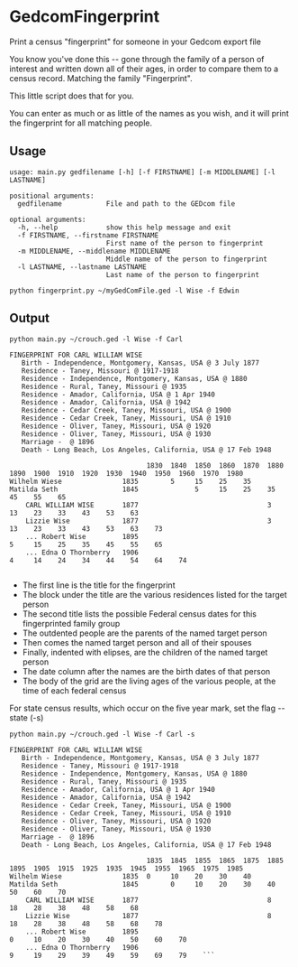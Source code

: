 # GedcomFingerprint
Print a census "fingerprint" for someone in your Gedcom export file

You know you've done this -- gone through the family of a person of interest and written down all of their ages, in order
to compare them to a census record.  Matching the family "Fingerprint".

This little script does that for you.

You can enter as much or as little of the names as you wish, and it will print the fingerprint for all matching people.

## Usage
```
usage: main.py gedfilename [-h] [-f FIRSTNAME] [-m MIDDLENAME] [-l LASTNAME] 

positional arguments:
  gedfilename           File and path to the GEDcom file

optional arguments:
  -h, --help            show this help message and exit
  -f FIRSTNAME, --firstname FIRSTNAME
                        First name of the person to fingerprint
  -m MIDDLENAME, --middlename MIDDLENAME
                        Middle name of the person to fingerprint
  -l LASTNAME, --lastname LASTNAME
                        Last name of the person to fingerprint
```

`python fingerprint.py ~/myGedComFile.ged -l Wise -f Edwin`

## Output

```
python main.py ~/crouch.ged -l Wise -f Carl

FINGERPRINT FOR CARL WILLIAM WISE
   Birth - Independence, Montgomery, Kansas, USA @ 3 July 1877
   Residence - Taney, Missouri @ 1917-1918
   Residence - Independence, Montgomery, Kansas, USA @ 1880
   Residence - Rural, Taney, Missouri @ 1935
   Residence - Amador, California, USA @ 1 Apr 1940
   Residence - Amador, California, USA @ 1942
   Residence - Cedar Creek, Taney, Missouri, USA @ 1900
   Residence - Cedar Creek, Taney, Missouri, USA @ 1910
   Residence - Oliver, Taney, Missouri, USA @ 1920
   Residence - Oliver, Taney, Missouri, USA @ 1930
   Marriage -  @ 1896
   Death - Long Beach, Los Angeles, California, USA @ 17 Feb 1948

                                  1830  1840  1850  1860  1870  1880  1890  1900  1910  1920  1930  1940  1950  1960  1970  1980  
Wilhelm Wiese               1835        5     15    25    35                                                                      
Matilda Seth                1845              5     15    25    35    45    55    65                                              
    CARL WILLIAM WISE       1877                                3     13    23    33    43    53    63                            
    Lizzie Wise             1877                                3     13    23    33    43    53    63    73                      
    ... Robert Wise         1895                                            5     15    25    35    45    55    65                
    ... Edna O Thornberry   1906                                                  4     14    24    34    44    54    64    74      
    
```

* The first line is the title for the fingerprint
* The block under the title are the various residences listed for the target person
* The second title lists the possible Federal census dates for this fingerprinted family group
* The outdented people are the parents of the named target person
* Then comes the named target person and all of their spouses
* Finally, indented with elipses, are the children of the named target person
* The date column after the names are the birth dates of that person
* The body of the grid are the living ages of the various people, at the time of each federal census

For state census results, which occur on the five year mark, set the flag --state (-s)

```
python main.py ~/crouch.ged -l Wise -f Carl -s

FINGERPRINT FOR CARL WILLIAM WISE
   Birth - Independence, Montgomery, Kansas, USA @ 3 July 1877
   Residence - Taney, Missouri @ 1917-1918
   Residence - Independence, Montgomery, Kansas, USA @ 1880
   Residence - Rural, Taney, Missouri @ 1935
   Residence - Amador, California, USA @ 1 Apr 1940
   Residence - Amador, California, USA @ 1942
   Residence - Cedar Creek, Taney, Missouri, USA @ 1900
   Residence - Cedar Creek, Taney, Missouri, USA @ 1910
   Residence - Oliver, Taney, Missouri, USA @ 1920
   Residence - Oliver, Taney, Missouri, USA @ 1930
   Marriage -  @ 1896
   Death - Long Beach, Los Angeles, California, USA @ 17 Feb 1948

                                  1835  1845  1855  1865  1875  1885  1895  1905  1915  1925  1935  1945  1955  1965  1975  1985  
Wilhelm Wiese               1835  0     10    20    30    40                                                                      
Matilda Seth                1845        0     10    20    30    40    50    60    70                                              
    CARL WILLIAM WISE       1877                                8     18    28    38    48    58    68                            
    Lizzie Wise             1877                                8     18    28    38    48    58    68    78                      
    ... Robert Wise         1895                                      0     10    20    30    40    50    60    70                
    ... Edna O Thornberry   1906                                                  9     19    29    39    49    59    69    79    ```

